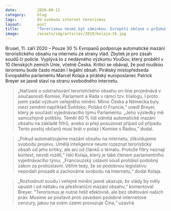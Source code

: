 ```yaml
---
date:         2020-09-11
category:     blog
tags:         EU svoboda internet terorismus
layout:       post
title:        "Terorismus nesmí být záminkou. Evropští občané v průzkumu jasně odmítají cenzuru na internetu"
image:        /assets/img/articles/2019/kolaja-tk.jpg
---
```



Brusel, 11. září 2020 – Pouze 30 % Evropanů podporuje automatické mazání teroristického obsahu na internetu ze strany vlád. Zbytek je pro zásah soudů či policie. Vyplývá to z nedávného výzkumu YouGov, který proběhl v 10 členských zemích Unie, včetně Česka. Kritici se obávají, že pod rouškou terorismu bude často mazán i legální obsah. Pirátský místopředseda Evropského parlamentu Marcel Kolaja a pirátský europoslanec Patrick Breyer se jasně staví na stranu svobodného internetu.


 > „Nařízení o odstraňování teroristického obsahu on-line projednává v současnosti Komise, Parlament a Rada v rámci tzv. trialogu. I proto jsem zadal výzkum veřejného mínění. Mimo Česka a Německa byly mezi zeměmi například Švédsko, Polsko či Francie,“ uvedl Breyer, který je součástí vyjednávacího týmu Parlamentu. „Jeho výsledky mě samozřejmě potěšily. Téměř 60 % lidí odmítá automatické mazání obsahu na základě filtrů, anebo si přejí posuzovat případ od případu. Tento postoj občanů musí brát v potaz i Komise s Radou,“ dodal.


 > „Pokud automatizujeme mazání obsahu na internetu, zlikvidujeme svobodu projevu. Umělá inteligence neumí rozeznat teroristický obsah od jeho kritiky, ale ani od článků o tématu. Protože filtry neznají kontext, nevidí rozdíl,“ řekl Kolaja, který je také členem parlamentního vyjednávacího týmu. „Francouzský ústavní soud prohlásil podobný zákon za protiústavní. Věřím tedy, že se podobnou legislativu nepodaří prosadit a zachováme svobodu na Internetu,“ dodal Kolaja.

 > „Rozhodnutí soudu i veřejné mínění jasně ukazuje, že vlády by měly upustit i od nátlaku na přeshraniční mazání obsahu,“ komentoval Breyer. "Terorismus je nutné řešit efektivně, ale bez obětování našich práv. Musíme se postavit proti zavedení podobné internetové cenzury, jakou na svém území provozuje Čína,“ uzavírá.
